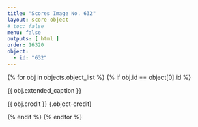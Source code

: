 ```yaml
---
title: "Scores Image No. 632"
layout: score-object
# toc: false
menu: false
outputs: [ html ]
order: 16320
object:
  - id: "632"
---
```


{% for obj in objects.object_list %}
{% if obj.id == object[0].id %}

{{ obj.extended_caption }}

{{ obj.credit }} {.object-credit}

{% endif %}
{% endfor %}
